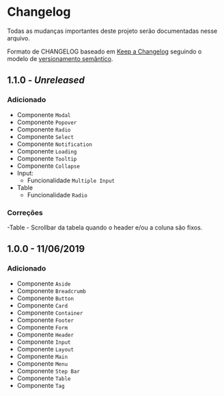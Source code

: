 # Changelog

Todas as mudanças importantes deste projeto serão documentadas nesse arquivo.

Formato de CHANGELOG baseado em [Keep a Changelog](https://keepachangelog.com/pt-BR/1.0.0/) seguindo o modelo de [versionamento semântico](https://semver.org/lang/pt-BR/).

## 1.1.0 - _Unreleased_

### Adicionado
- Componente `Modal`
- Componente `Popover`
- Componente `Radio`
- Componente `Select`
- Componente `Notification`
- Componente `Loading`
- Componente `Tooltip`
- Componente `Collapse`
- Input:
    - Funcionalidade `Multiple Input`
- Table
    - Funcionalidade `Radio`

### Correções
-Table
	- Scrollbar da tabela quando o header e/ou a coluna são fixos. 


## 1.0.0 - 11/06/2019

### Adicionado
- Componente `Aside`
- Componente `Breadcrumb`
- Componente `Button`
- Componente `Card`
- Componente `Container`
- Componente `Footer`
- Componente `Form`
- Componente `Header`
- Componente `Input`
- Componente `Layout`
- Componente `Main`
- Componente `Menu`
- Componente `Step Bar`
- Componente `Table`
- Componente `Tag`
